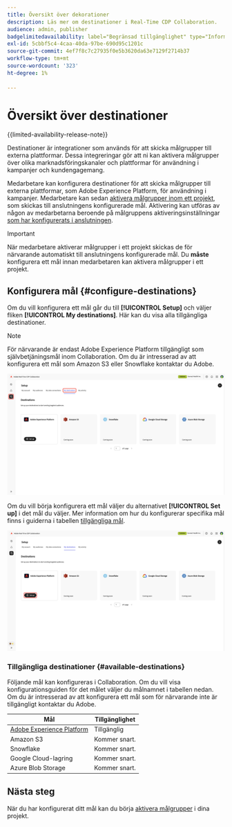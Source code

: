 ```yaml
---
title: Översikt över dekorationer
description: Läs mer om destinationer i Real-Time CDP Collaboration.
audience: admin, publisher
badgelimitedavailability: label="Begränsad tillgänglighet" type="Informative" url="https://helpx.adobe.com/se/legal/product-descriptions/real-time-customer-data-platform-collaboration.html newtab=true"
exl-id: 5cbbf5c4-4caa-40da-97be-690d95c1201c
source-git-commit: 4ef7f8c7c27935f0e5b3620da63e7129f2714b37
workflow-type: tm+mt
source-wordcount: '323'
ht-degree: 1%

---
```


# Översikt över destinationer

{{limited-availability-release-note}}

Destinationer är integrationer som används för att skicka målgrupper till externa plattformar. Dessa integreringar gör att ni kan aktivera målgrupper över olika marknadsföringskanaler och plattformar för användning i kampanjer och kundengagemang.

Medarbetare kan konfigurera destinationer för att skicka målgrupper till externa plattformar, som Adobe Experience Platform, för användning i kampanjer. Medarbetare kan sedan [aktivera målgrupper inom ett projekt](../collaborate/activate.md), som skickas till anslutningens konfigurerade mål. Aktivering kan utföras av någon av medarbetarna beroende på målgruppens aktiveringsinställningar [som har konfigurerats i anslutningen](/help/guide/connect/establishing-connections.md#configure-connection-settings).

>[!IMPORTANT]
>
>När medarbetare aktiverar målgrupper i ett projekt skickas de för närvarande automatiskt till anslutningens konfigurerade mål. Du **måste** konfigurera ett mål innan medarbetaren kan aktivera målgrupper i ett projekt.

## Konfigurera mål {#configure-destinations}

Om du vill konfigurera ett mål går du till **[!UICONTROL Setup]** och väljer fliken **[!UICONTROL My destinations]**. Här kan du visa alla tillgängliga destinationer.

>[!NOTE]
>
> För närvarande är endast Adobe Experience Platform tillgängligt som självbetjäningsmål inom Collaboration. Om du är intresserad av att konfigurera ett mål som Amazon S3 eller Snowflake kontaktar du Adobe.

![Fliken Mina mål på arbetsytan Konfigurera visar tillgängliga mål.](/help/assets/destinations/overview/my-destinations-overview.png)

Om du vill börja konfigurera ett mål väljer du alternativet **[!UICONTROL Set up]** i det mål du väljer. Mer information om hur du konfigurerar specifika mål finns i guiderna i tabellen [tillgängliga mål](#available-destinations).

![Arbetsytan Mina mål med alternativet Konfigurera markerat för Adobe Experience Platform-destinationen.](/help/assets/destinations/overview/my-destinations-set-up.png)

### Tillgängliga destinationer {#available-destinations}

Följande mål kan konfigureras i Collaboration. Om du vill visa konfigurationsguiden för det målet väljer du målnamnet i tabellen nedan. Om du är intresserad av att konfigurera ett mål som för närvarande inte är tillgängligt kontaktar du Adobe.

| Mål | Tillgänglighet |
| --- | --- |
| [Adobe Experience Platform](./experience-platform.md) | Tillgänglig |
| Amazon S3 | Kommer snart. |
| Snowflake | Kommer snart. |
| Google Cloud-lagring | Kommer snart. |
| Azure Blob Storage | Kommer snart. |

## Nästa steg

När du har konfigurerat ditt mål kan du börja [aktivera målgrupper](../collaborate/activate.md) i dina projekt.
